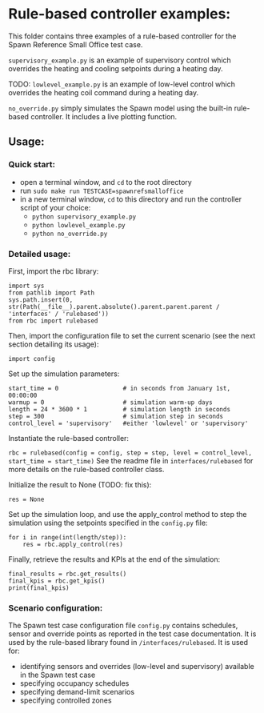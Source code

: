 # Rule-based controller examples:

This folder contains three examples of a rule-based controller for the Spawn Reference Small Office test case.

``supervisory_example.py`` is an example of supervisory control which overrides the heating and cooling setpoints
during a heating day.

TODO: ``lowlevel_example.py`` is an example of low-level control which overrides the heating coil command during
a heating day.

``no_override.py`` simply simulates the Spawn model using the built-in rule-based controller. It includes a live
plotting function.

## Usage:

### Quick start:

- open a terminal window, and ``cd`` to the root directory
- run ``sudo make run TESTCASE=spawnrefsmalloffice``
- in a new terminal window, ``cd`` to this directory and run the controller script of your choice:
  - ``python supervisory_example.py``
  - ``python lowlevel_example.py``
  - ``python no_override.py``

### Detailed usage:

First, import the rbc library:
```
import sys
from pathlib import Path
sys.path.insert(0, str(Path(__file__).parent.absolute().parent.parent.parent / 'interfaces' / 'rulebased'))
from rbc import rulebased
```

Then, import the configuration file to set the current scenario (see the next section detailing its usage):

``import config``

Set up the simulation parameters:

```
start_time = 0                  # in seconds from January 1st, 00:00:00
warmup = 0                      # simulation warm-up days
length = 24 * 3600 * 1          # simulation length in seconds
step = 300                      # simulation step in seconds
control_level = 'supervisory'   #either 'lowlevel' or 'supervisory'
```

Instantiate the rule-based controller:

``rbc = rulebased(config = config, step = step, level = control_level, start_time = start_time)``
See the readme file in ``interfaces/rulebased`` for more details on the rule-based controller class.

Initialize the result to None (TODO: fix this):

``res = None``

Set up the simulation loop, and use the apply_control method to step the simulation using the setpoints specified in
the ``config.py`` file:

```
for i in range(int(length/step)):
    res = rbc.apply_control(res)
```

Finally, retrieve the results and KPIs at the end of the simulation:

```
final_results = rbc.get_results()
final_kpis = rbc.get_kpis()
print(final_kpis)
```

### Scenario configuration:

The Spawn test case configuration file ``config.py`` contains schedules, sensor and override points as reported in the 
test case documentation. It is used by the rule-based library found in ``/interfaces/rulebased``.
It is used for:
- identifying sensors and overrides (low-level and supervisory) available in the Spawn test case
- specifying occupancy schedules
- specifying demand-limit scenarios
- specifying controlled zones
